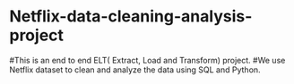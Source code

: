 # Netflix-data-cleaning-analysis-project
#This is an end to end ELT( Extract, Load and Transform) project.
#We use Netflix dataset to clean and analyze the data using SQL and Python. 
